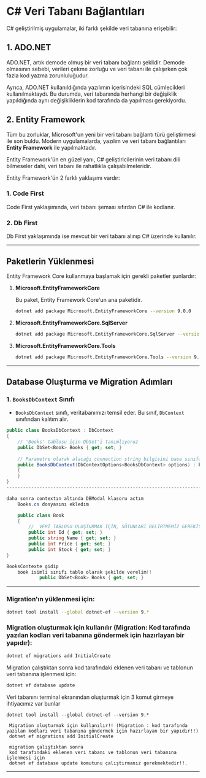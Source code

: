 
# C# Veri Tabanı Bağlantıları

C# geliştirilmiş uygulamalar, iki farklı şekilde veri tabanına erişebilir:

## 1. ADO.NET

ADO.NET, artık demode olmuş bir veri tabanı bağlantı şeklidir. Demode olmasının sebebi, verileri çekme zorluğu ve veri tabanı ile çalışırken çok fazla kod yazma zorunluluğudur.

Ayrıca, ADO.NET kullanıldığında yazılımın içerisindeki SQL cümlecikleri kullanılmaktaydı. Bu durumda, veri tabanında herhangi bir değişiklik yapıldığında aynı değişikliklerin kod tarafında da yapılması gerekiyordu.

## 2. Entity Framework

Tüm bu zorluklar, Microsoft'un yeni bir veri tabanı bağlantı türü geliştirmesi ile son buldu. Modern uygulamalarda, yazılım ve veri tabanı bağlantıları **Entity Framework** ile yapılmaktadır.

Entity Framework'ün en güzel yanı, C# geliştiricilerinin veri tabanı dili bilmeseler dahi, veri tabanı ile rahatlıkla çalışabilmeleridir.

Entity Framework'ün 2 farklı yaklaşımı vardır:

### 1. Code First

Code First yaklaşımında, veri tabanı şeması sıfırdan C# ile kodlanır.

### 2. Db First

Db First yaklaşımında ise mevcut bir veri tabanı alınıp C# üzerinde kullanılır.

-------------------------------------------------------------------------------------------------
## Paketlerin Yüklenmesi

Entity Framework Core kullanmaya başlamak için gerekli paketler şunlardır:

1. **Microsoft.EntityFrameworkCore**

   Bu paket, Entity Framework Core'un ana paketidir.
    ```bash
   dotnet add package Microsoft.EntityFrameworkCore --version 9.0.0
    ```

2. **Microsoft.EntityFrameworkCore.SqlServer**

    ```bash
    dotnet add package Microsoft.EntityFrameworkCore.SqlServer --version 9.0.0
    ```

3. **Microsoft.EntityFrameworkCore.Tools**
    
    ```bash
    dotnet add package Microsoft.EntityFrameworkCore.Tools --version 9.0.0
    ```

-------------------------------------------------------------------------------------------------
## Database Oluşturma ve Migration Adımları

### 1. `BooksDbContext` Sınıfı

- `BooksDbContext` sınıfı, veritabanımızı temsil eder. Bu sınıf, `DbContext` sınıfından kalıtım alır. 

```csharp
public class BooksDbContext : DbContext
{
    // 'Books' tablosu için DbSet'i tanımlıyoruz
    public DbSet<Book> Books { get; set; }
    
    // Parametre olarak alacağı connection string bilgisini base sınıfa iletmek için base constructor çağrılır
    public BooksDbContext(DbContextOptions<BooksDbContext> options) : base(options)
    {
    }
}
-----------------------------------------------------------------------------------------------------

daha sonra contextın altında DBModal klasoru actım
    Books.cs dosyasını ekledım

    public class Book
    {
        //  VERİ TABLOSU OLUŞTURMAK İÇİN, SÜTUNLARI BELİRTMEMİZ GEREKİYOR
        public int Id { get; set; }
        public string Name { get; set; }
        public int Price { get; set; }
        public int Stock { get; set; }
}

BooksContexte gidip 
    book isimli sınıfı tablo olarak şekilde verelim!!
            public DbSet<Book> Books { get; set; }
```
-----------------------------------------------------------------------------------------------------


### Migration'ın yüklenmesi için:

```bash
dotnet tool install --global dotnet-ef --version 9.*
```

### Migration oluşturmak için kullanılır (Migration: Kod tarafında yazılan kodları veri tabanına göndermek için hazırlayan bir yapıdır):

```bash
dotnet ef migrations add InitialCreate  
```

Migration çalıştıktan sonra kod tarafındaki eklenen veri tabanı ve tablonun veri tabanına işlenmesi için:

```bash
dotnet ef database update
```

Veri tabanını terminal ekranından oluşturmak için 3 komut girmeye ihtiyacımız var bunlar

    dotnet tool install --global dotnet-ef --version 9.*

     Migration oluşturmak için kullanılır!! (Migration : kod tarafında yazılan kodları veri tabanına göndermek için hazırlayan bir yapıdır!!)
     dotnet ef migrations add InitialCreate  

     migration çalıştıktan sonra
     kod tarafındaki eklenen veri tabanı ve tablonun veri tabanına işlenmesi için 
     dotnet ef database update komutunu çalıştırmanız gerekmektedir!!.


-------------------------------------------------------------------------------------

